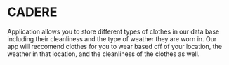 # CADERE
Application allows you to store different types of clothes in our data base including their cleanliness and the type of weather they are worn in. Our app will reccomend clothes for you to wear based off of your location, the weather in that location, and the cleanliness of the clothes as well. 
